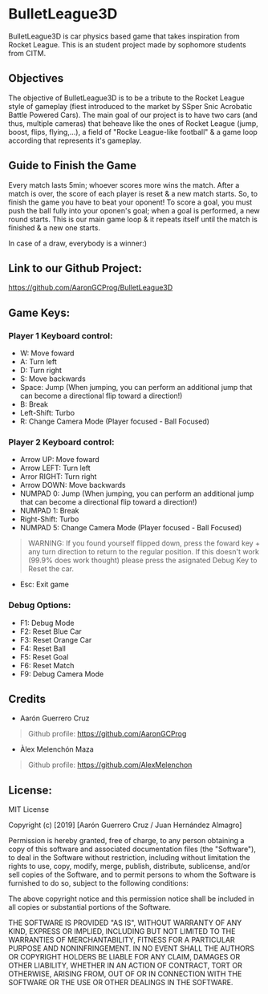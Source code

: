 ﻿# BulletLeague3D
BulletLeague3D is car physics based game that takes inspiration from Rocket League.
This is an student project made by sophomore students from CITM.

## Objectives
The objective of BulletLeague3D is to be a tribute to the Rocket League style of gameplay (fiest introduced to the market by SSper Snic Acrobatic Battle Powered Cars). The main goal of our project is to have two cars (and thus, multiple cameras) that beheave like the ones of Rocket League (jump, boost, flips, flying,...), a field of "Rocke League-like football" & a game loop according that represents it's gameplay.

## Guide to Finish the Game
Every match lasts 5min; whoever scores more wins the match. After a match is over, the score of each player is reset & a new match starts. So, to finish the game you have to beat your oponent!
To score a goal, you must push the ball fully into your oponen's goal; when a goal is performed, a new round starts. This is our main game loop & it repeats itself until the match is finished & a new one starts.

In case of a draw, everybody is a winner:)

## Link to our Github Project:
https://github.com/AaronGCProg/BulletLeague3D


## Game Keys:

### Player 1 Keyboard control:

- W: Move foward
- A: Turn left
- D: Turn right
- S: Move backwards
- Space: Jump (When jumping, you can perform an additional jump that can become a directional flip toward a direction!)
- B: Break
- Left-Shift: Turbo
- R: Change Camera Mode (Player focused - Ball Focused)

### Player 2 Keyboard control:

- Arrow UP: Move foward
- Arrow LEFT: Turn left
- Arror RIGHT: Turn right
- Arrow DOWN: Move backwards
- NUMPAD 0: Jump (When jumping, you can perform an additional jump that can become a directional flip toward a direction!)
- NUMPAD 1: Break
- Right-Shift: Turbo
- NUMPAD 5: Change Camera Mode (Player focused - Ball Focused)

> WARNING: If you found yourself flipped down, press the foward key + any turn direction to return to the regular position.
> If this doesn't work (99.9% does work thought) please press the asignated Debug Key to Reset the car.

- Esc: Exit game

### Debug Options:

- F1:  Debug Mode
- F2:  Reset Blue Car 
- F3:  Reset Orange Car 
- F4:  Reset Ball
- F5:  Reset Goal 
- F6:  Reset Match
- F9: Debug Camera Mode

## Credits
- Aarón Guerrero Cruz
> Github profile: https://github.com/AaronGCProg

- Àlex Melenchón Maza
> Github profile: https://github.com/AlexMelenchon


## License:
MIT License

Copyright (c) [2019] [Aarón Guerrero Cruz / Juan Hernández Almagro]

Permission is hereby granted, free of charge, to any person obtaining a copy
of this software and associated documentation files (the "Software"), to deal
in the Software without restriction, including without limitation the rights
to use, copy, modify, merge, publish, distribute, sublicense, and/or sell
copies of the Software, and to permit persons to whom the Software is
furnished to do so, subject to the following conditions:

The above copyright notice and this permission notice shall be included in all
copies or substantial portions of the Software.

THE SOFTWARE IS PROVIDED "AS IS", WITHOUT WARRANTY OF ANY KIND, EXPRESS OR
IMPLIED, INCLUDING BUT NOT LIMITED TO THE WARRANTIES OF MERCHANTABILITY,
FITNESS FOR A PARTICULAR PURPOSE AND NONINFRINGEMENT. IN NO EVENT SHALL THE
AUTHORS OR COPYRIGHT HOLDERS BE LIABLE FOR ANY CLAIM, DAMAGES OR OTHER
LIABILITY, WHETHER IN AN ACTION OF CONTRACT, TORT OR OTHERWISE, ARISING FROM,
OUT OF OR IN CONNECTION WITH THE SOFTWARE OR THE USE OR OTHER DEALINGS IN THE
SOFTWARE.
